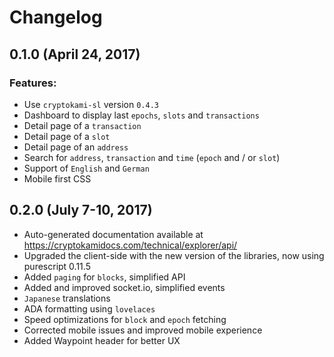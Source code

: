 # Changelog

## 0.1.0 (April 24, 2017)

### Features:

* Use `cryptokami-sl` version `0.4.3`
* Dashboard to display last `epochs`, `slots` and `transactions`
* Detail page of a `transaction`
* Detail page of a `slot`
* Detail page of an `address`
* Search for `address`, `transaction` and `time` (`epoch` and / or `slot`)
* Support of `English` and `German`
* Mobile first CSS

## 0.2.0 (July 7-10, 2017)

* Auto-generated documentation available at https://cryptokamidocs.com/technical/explorer/api/
* Upgraded the client-side with the new version of the libraries, now using purescript 0.11.5
* Added `paging` for `blocks`, simplified API
* Added and improved socket.io, simplified events
* `Japanese` translations
* ADA formatting using `lovelaces`
* Speed optimizations for `block` and `epoch` fetching
* Corrected mobile issues and improved mobile experience
* Added Waypoint header for better UX